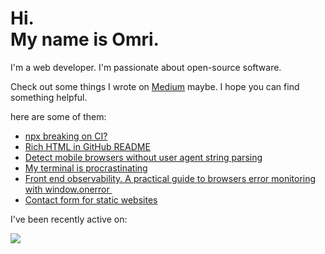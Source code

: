 # Hi.<br>My name is Omri.

I'm a web developer. I'm passionate about open-source software.

Check out some things I wrote on [Medium](https://medium.com/@omrilotan) maybe. I hope you can find something helpful.


here are some of them:

- [npx breaking on CI?](https://omrilotan.medium.com/npx-breaking-on-ci-b9f3f61d4676)
- [Rich HTML in GitHub README](https://omrilotan.medium.com/rich-html-in-github-readme-bfb3de791441)
- [Detect mobile browsers without user agent string parsing](https://medium.com/fiverr-engineering/detect-mobile-browsers-without-user-agent-string-parsing-66e3694ce8cd)
- [My terminal is procrastinating ](https://omrilotan.medium.com/my-terminal-is-procrastinating-c4cd520c373c)
- [Front end observability. A practical guide to browsers error monitoring with window.onerror ‍](https://medium.com/fiverr-engineering/front-end-observability-a-practical-guide-to-browsers-error-monitoring-with-window-onerror-307f7a93deef)
- [Contact form for static websites](https://omrilotan.medium.com/contact-form-for-static-websites-56650393f78c)

I've been recently active on:

[![](https://github-readme-stats.vercel.app/api/pin/?username=mimemagicrb&repo=mimemagic&show_owner=true)](https://github.com/mimemagicrb/mimemagic)